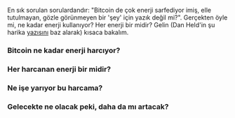 En sık sorulan sorulardandır: "Bitcoin de çok enerji sarfediyor imiş, elle tutulmayan, gözle görünmeyen bir 'şey' için yazık değil mi?". Gerçekten öyle mi, ne kadar enerji kullanıyor? Her enerji bir midir? Gelin (Dan Held'in şu harika [yazısını](https://blog.picks.co/pow-is-efficient-aa3d442754d3) baz alarak) kısaca bakalım. 

### Bitcoin ne kadar enerji harcıyor?


### Her harcanan enerji bir midir?


### Ne işe yarıyor bu harcama?


### Gelecekte ne olacak peki, daha da mı artacak?



